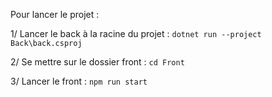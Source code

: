 Pour lancer le projet : 

1/ Lancer le back à la racine du projet : `dotnet run --project Back\back.csproj`

2/ Se mettre sur le dossier front : `cd Front`

3/ Lancer le front : `npm run start`
